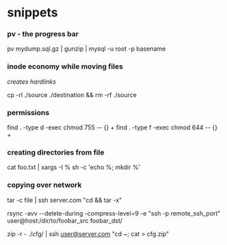 snippets
==

### pv - the progress bar
pv mydump.sql.gz | gunzip | mysql -u root -p basename

### inode economy while moving files
*creates hardlinks*

cp -rl ./source ./destination && rm -rf ./source

### permissions
find . -type d -exec chmod 755 -- {} + 
find . -type f -exec chmod 644 -- {} + 

### creating directories from file
cat foo.txt | xargs -I % sh -c 'echo %; mkdir %'

### copying over network

tar -c file | ssh server.com "cd && tar -x"

rsync -avv --delete-during -compress-level=9 -e "ssh -p remote_ssh_port" user@host:/dir/to/foobar_src foobar_dst/

zip -r - ./cfg/ | ssh user@server.com "cd ~; cat > cfg.zip"